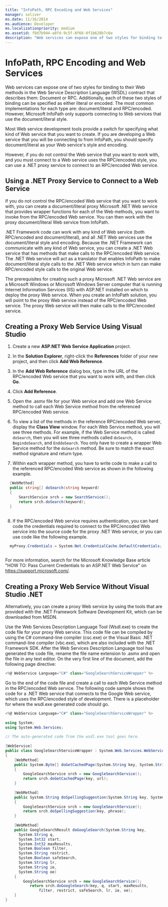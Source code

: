 ```yaml
---
title: "InfoPath, RPC Encoding and Web Services"
manager: soliver
ms.date: 11/16/2014
ms.audience: Developer
ms.localizationpriority: medium
ms.assetid: f8d7b944-a8fd-9c5f-8f66-0f1b628b7c6e
description: "Web services can expose one of two styles for binding to their Web methods in the Web Service Description Language (WSDL) contract that describes them: Document or RPC."
---
```


# InfoPath, RPC Encoding and Web Services

Web services can expose one of two styles for binding to their Web methods in the Web Service Description Language (WSDL) contract that describes them: Document or RPC. Additionally, each of these two styles of binding can be specified as either literal or encoded. The most common implementations for each type are: document/literal and RPC/encoded. However, Microsoft InfoPath only supports connecting to Web services that use the document/literal style.
  
Most Web service development tools provide a switch for specifying what kind of Web service that you want to create. If you are developing a Web service that you will be connecting to from InfoPath, you should specify document/literal as your Web service's style and encoding.
  
However, if you do not control the Web service that you want to work with, and you must connect to a Web service uses the RPC/encoded style, you can use a .NET proxy service to connect to an RPC/encoded Web service.
  
## Using a .NET Proxy Service to Connect to a Web Service

If you do not control the RPC/encoded Web service that you want to work with, you can create a document/literal proxy Microsoft .NET Web service that provides wrapper functions for each of the Web methods, you want to invoke from the RPC/encoded Web service. You can then work with the proxy document/literal Web service from InfoPath.
  
.NET Framework code can work with any kind of Web service (both RPC/encoded and document/literal), and all .NET Web services use the document/literal style and encoding. Because the .NET Framework can communicate with any kind of Web service, you can create a .NET Web service that has methods that make calls to the RPC/encoded Web service. The .NET Web service will act as a translator that enables InfoPath to make document/literal style calls to the .NET Web service which in turn can make RPC/encoded style calls to the original Web service.
  
The prerequisites for creating such a proxy Microsoft .NET Web service are a Microsoft Windows or Microsoft Windows Server computer that is running Internet Information Services (IIS) with ASP.NET installed on which to deploy the proxy Web service. When you create an InfoPath solution, you will point to the proxy Web service instead of the RPC/encoded Web service. The proxy Web service will then make calls to the RPC/encoded service.
  
## Creating a Proxy Web Service Using Visual Studio

1. Create a new **ASP.NET Web Service Application** project.

2. In the **Solution Explorer**, right-click the **References** folder of your new project, and then click **Add Web Reference**.

3. In the **Add Web Reference** dialog box, type in the URL of the RPC/encoded Web service that you want to work with, and then click **Go**.

4. Click **Add Reference**.

5. Open the .asmx file for your Web service and add one Web Service method to call each Web Service method from the referenced RPC/encoded Web service.

6. To view a list of the methods in the reference RPC/encoded Web server, display the **Class View** window. For each Web Service method, you will see three methods. For example, if the Web Service method is called `doSearch`, then you will see three methods called `doSearch`, `BegindoSearch`, and `EnddoSearch`. You only have to create a wrapper Web Service method for the `doSearch` method. Be sure to match the exact method signature and return type.

7. Within each wrapper method, you have to write code to make a call to the referenced RPC/encoded Web service as shown in the following example.

  ```cs
    [WebMethod] 
    public string[] doSearch(string keyword) 
    { 
        SearchService srch = new SearchService(); 
        return srch.doSearch(keyword); 
    } 
    
  ```

8. If the RPC/encoded Web service requires authentication, you can hard code the credentials required to connect to the RPC/encoded Web service into the source code for the proxy .NET Web service, or you can use code like the following example.

  ```cs
    myProxy.Credentials = System.Net.CredentialCache.DefaultCredentials; 
    
  ```

For more information, search for the Microsoft Knowledge Base article "HOW TO: Pass Current Credentials to an ASP.NET Web Service" on <https://support.microsoft.com/>.

## Creating a Proxy Web Service Without Visual Studio .NET

Alternatively, you can create a proxy Web service by using the tools that are provided with the .NET Framework Software Development Kit, which can be downloaded from MSDN.
  
Use the Web Services Description Language Tool (Wsdl.exe) to create the code file for your proxy Web service. This code file can be compiled by using the C# command-line compiler (csc.exe) or the Visual Basic .NET command-line compiler (vbc.exe), which are also included with the .NET Framework SDK. After the Web Services Description Language tool has generated the code file, rename the file name extension to .asmx and open the file in any text editor. On the very first line of the document, add the following page directive:
  
```cs
<%@ WebService Language="C#" class="GoogleSearchServiceWrapper" %> 
```

Go to the end of the code file and create a call to each Web Service method in the RPC/encoded Web service. The following code sample shows the code for a .NET Web service that connects to the Google Web service, which uses the RPC/encoded style of development. There is a placeholder for where the wsdl.exe generated code should go.
  
```cs
<%@ WebService Language="C#" class="GoogleSearchServiceWrapper" %> 
 
using System; 
using System.Web.Services; 
 
// The auto-generated code from the wsdl.exe tool goes here. 
 
[WebService] 
public class GoogleSearchServiceWrapper : System.Web.Services.WebService  
{ 
    [WebMethod] 
    public System.Byte[] doGetCachedPage(System.String key, System.String url) 
    { 
        GoogleSearchService srch = new GoogleSearchService(); 
        return srch.doGetCachedPage(key, url); 
    } 
 
    [WebMethod] 
    public System.String doSpellingSuggestion(System.String key, System.String phrase) 
    { 
        GoogleSearchService srch = new GoogleSearchService(); 
        return srch.doSpellingSuggestion(key, phrase); 
    } 
 
    [WebMethod] 
    public GoogleSearchResult doGoogleSearch(System.String key, 
      System.String q, 
      System.Int32 start, 
      System.Int32 maxResults, 
      System.Boolean filter, 
      System.String restrict, 
      System.Boolean safeSearch, 
      System.String lr, 
      System.String ie, 
      System.String oe) 
    {
        GoogleSearchService srch = new GoogleSearchService();
           return srch.doGoogleSearch(key, q, start, maxResults, 
               filter, restrict, safeSearch, lr, ie, oe); 
    } 
}
```
